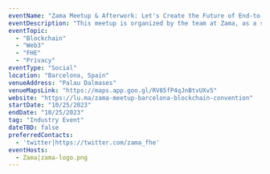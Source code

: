 ```yaml
---
eventName: "Zama Meetup & Afterwork: Let's Create the Future of End-to-end Encrypted Blockchain"
eventDescription: "This meetup is organized by the team at Zama, as a side event to the European Blockchain Convention."
eventTopic: 
  - "Blockchain"
  - "Web3"
  - "FHE"
  - "Privacy"
eventType: "Social"
location: "Barcelona, Spain"
venueAddress: "​Palau Dalmases"
venueMapsLink: "https://maps.app.goo.gl/RV85fP4qJnBtvUXv5"
website: "https://lu.ma/zama-meetup-barcelona-blockchain-convention"
startDate: "10/25/2023"
endDate: "10/25/2023"
tag: "Industry Event"
dateTBD: false
preferredContacts:
  - 'twitter|https://twitter.com/zama_fhe'
eventHosts:
  - Zama|zama-logo.png
---
```

